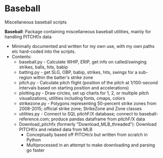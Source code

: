 # Baseball
Miscellaneous baseball scripts

**Baseball**: Package containing miscellaneous baseball utilities, mainly for handling PITCHf/x data

* Minimally documented and written for my own use, with my own paths etc hard-coded into the scripts.
* Contents: 
  * baseball.py - Calculate WHIP, ERIP, get info on called/swinging strikes, balls, hits, babip
  * batting.py  - get SLG, OBP, babip, strikes, hits, swings for a sub-region within the batter's strike zone
  * pitch.py - Calculate pitch flight (position of the pitch at 1/100-second intervals based on starting position and accelerations)
  * plotting.py - Draw circles, set up charts for 1, 2, or multiple pitch visualizations, utilities including fonts, cmaps, colors
  * strikezone.py - Polygons representing 50-percent strike zones from 2008-2015; official strike zone; StrikeZone and Zone classes
  * utilities.py - Connect to SQL pitchF/X database; connect to baseball-reference.com; produce pandas dataframe from pitchF/X data
  * Download_pitchfx (formerly "Download_MLB_threaded"): Download PITCHf/x and related data from MLB 
    * Conceptually based off PITCHr/x but written from scratch in Python
    * Multiprocessed in an attempt to make downloading and parsing go faster
